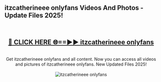 <h2>itzcatherineee onlyfans Videos And Photos - Update Files 2025!</h2>
<br>
<div align="center">
<h2><a href="https://linkcuts.com/hfmhzwbr" rel="nofollow">🔴 CLICK HERE 🌐==►► itzcatherineee onlyfans</a></h2>
<br>
Get itzcatherineee onlyfans and all content. Now you can access all videos and pictures of itzcatherineee onlyfans. New Updated Files 2025!
<br>
<br>
<a href="https://linkcuts.com/hfmhzwbr" rel="nofollow" data-target="animated-image.originalLink"><img src="https://i.ibb.co.com/WyWwxjT/player-gif2.gif" alt="itzcatherineee onlyfans" style="max-width: 100%; display: inline-block;" data-target="animated-image.originalImage"></a>
</div>
<br>